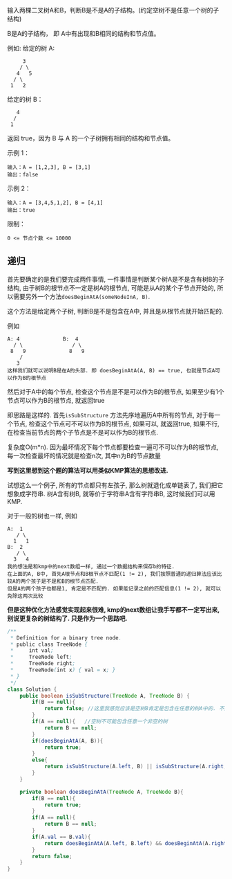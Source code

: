 输入两棵二叉树A和B，判断B是不是A的子结构。(约定空树不是任意一个树的子结构)

B是A的子结构， 即 A中有出现和B相同的结构和节点值。

例如:
给定的树 A:
```
     3
    / \
   4   5
  / \
 1   2
```
给定的树 B：
```
   4 
  /
 1
```
返回 true，因为 B 与 A 的一个子树拥有相同的结构和节点值。

示例 1：
```
输入：A = [1,2,3], B = [3,1]
输出：false
```
示例 2：
```
输入：A = [3,4,5,1,2], B = [4,1]
输出：true
```
限制：

`0 <= 节点个数 <= 10000`

<!--more-->

## 递归

首先要确定的是我们要完成两件事情, 一件事情是判断某个树A是不是含有树B的子结构, 由于树B的根节点不一定是树A的根节点, 可能是从A的某个子节点开始的, 所以需要另外一个方法`doesBeginAtA(someNodeInA, B)`. 

这个方法是给定两个子树, 判断B是不是包含在A中, 并且是从根节点就开始匹配的. 

例如

```
A: 4              B:  4
  / \                / \
 8   9              8   9    
    /
   3
这样我们就可以说明B是在A的头部. 即 doesBeginAtA(A, B) == true, 也就是节点A可以作为B的根节点
```

然后对于A中的每个节点, 检查这个节点是不是可以作为B的根节点, 如果至少有1个节点可以作为B的根节点, 就返回true



即思路是这样的.  首先`isSubStructure` 方法先序地遍历A中所有的节点, 对于每一个节点, 检查这个节点可不可以作为B的根节点, 如果可以, 就返回true, 如果不行, 在检查当前节点的两个子节点是不是可以作为B的根节点.

复杂度O(m*n). 因为最坏情况下每个节点都要检查一遍可不可以作为B的根节点, 每一次检查最坏的情况就是检查n次, 其中n为B的节点数量

**写到这里想到这个题的算法可以用类似KMP算法的思想改进.** 

试想这么一个例子, 所有的节点都只有左孩子, 那么树就退化成单链表了, 我们把它想象成字符串. 树A含有树B, 就等价于字符串A含有字符串B, 这时候我们可以用KMP.

对于一般的树也一样, 例如

```
A:  1
   / \
  1   1
B:  2
   / \
  3   4
我的想法是和kmp中的next数组一样, 通过一个数据结构来保存b的特征.
在上面的A, B中, 首先A根节点和B根节点不匹配(1 != 2), 我们按照普通的递归算法应该比较A的两个孩子是不是和B的根节点匹配. 
但是A的两个孩子也都是1, 肯定是不匹配的. 如果能记录之前的匹配信息(1 != 2), 就可以免除这两次比较
```

**但是这种优化方法感觉实现起来很难, kmp的next数组让我手写都不一定写出来, 别说更复杂的树结构了. 只是作为一个思路吧.**

```java
/**
 * Definition for a binary tree node.
 * public class TreeNode {
 *     int val;
 *     TreeNode left;
 *     TreeNode right;
 *     TreeNode(int x) { val = x; }
 * }
 */
class Solution {
    public boolean isSubStructure(TreeNode A, TreeNode B) {
        if(B == null){
            return false; //这里我感觉应该是空树B肯定是包含在任意的树A中的. 不知道为什么leetcode-cn官网上认定的是返回false
        }
        if(A == null){   //空树不可能包含任意一个非空的树
            return B == null;
        }
        if(doesBeginAtA(A, B)){
            return true;
        }
        else{
            return isSubStructure(A.left, B) || isSubStructure(A.right, B);
        }
    }

    private boolean doesBeginAtA(TreeNode A, TreeNode B){
        if(B == null){
            return true;
        }
        if(A == null){
            return B == null;
        }
        if(A.val == B.val){
            return doesBeginAtA(A.left, B.left) && doesBeginAtA(A.right, B.right);
        }
        return false;
    }
}
```


